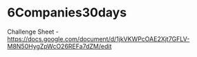 # 6Companies30days


Challenge Sheet - https://docs.google.com/document/d/1jkVKWPcOAE2Xjt7GFLV-M8N50HygZpWcO26REFa7dZM/edit
